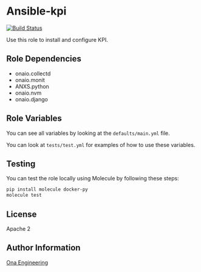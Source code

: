 Ansible-kpi
=========

[![Build Status](https://travis-ci.org/onaio/ansible-kpi.svg?branch=master)](https://travis-ci.org/onaio/ansible-kpi)

Use this role to install and configure KPI.

Role Dependencies
------------

- onaio.collectd
- onaio.monit
- ANXS.python
- onaio.nvm
- onaio.django

Role Variables
--------------

You can see all variables by looking at the `defaults/main.yml` file.

You can look at `tests/test.yml` for examples of how to use these variables.

Testing
-------

You can test the role locally using Molecule by following these steps:

```sh
pip install molecule docker-py
molecule test
```


License
-------

Apache 2

Author Information
------------------

[Ona Engineering](https://ona.io)
